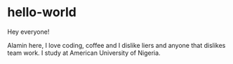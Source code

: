 # hello-world

Hey everyone!

Alamin here, I love coding, coffee and I dislike liers and anyone that dislikes team work.
I study at American University of Nigeria.
